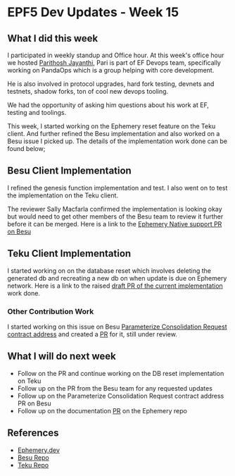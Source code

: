 # EPF5 Dev Updates - Week 15

## What I did this week
I participated in weekly standup and Office hour. At this week's office hour we hosted [Parithosh Jayanthi](https://parithosh.com/), Pari is part of EF Devops team, specifically working on PandaOps which is a group helping with core development. 

He is also involved in protocol upgrades,  hard fork testing, devnets and testnets, shadow forks, ton of cool new devops tooling.

We had the opportunity of asking him questions about his work at EF, testing and toolings.

This week, I started working on the Ephemery reset feature on the Teku client. And further refined the Besu implementation and also worked on a Besu issue I picked up. The details of the implementation work done can be found below;

## Besu Client Implementation

I refined the genesis function implementation and test. I also went on to test the implementation on the Teku client.

The reviewer Sally Macfarla confirmed the implementation is looking okay but would need to get other members of the Besu team to review it further before it can be merged. Here is a link to the [Ephemery Native support PR on Besu](https://github.com/hyperledger/besu/pull/7563)

## Teku Client Implementation

I started working on on the database reset which involves deleting the generated db and recreating a new db on when update is due on Ephemery network. Here is a link to the raised [draft PR of the current implementation](https://github.com/Consensys/teku/pull/8626) work done.


### Other Contribution Work

I started working on this issue on Besu [Parameterize Consolidation Request contract address](https://github.com/hyperledger/besu/issues/7381) and created a [PR](https://github.com/hyperledger/besu/pull/7647) for it, still under review.



## What I will do next week
- Follow on the PR and continue working on the DB reset implementation on Teku
- Follow up on the PR from the Besu team for any requested updates
- Follow up on the Parameterize Consolidation Request contract address PR on Besu
- Follow up on the documentation [PR](https://github.com/ephemery-testnet/ephemery-resources/pull/10) on the Ephemery repo


## References
- [Ephemery.dev](https://ephemery.dev)
- [Besu Repo](https://github.com/hyperledger/besu)
- [Teku Repo](https://github.com/Consensys/teku)
